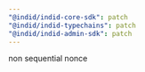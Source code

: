 ```yaml
---
"@indid/indid-core-sdk": patch
"@indid/indid-typechains": patch
"@indid/indid-admin-sdk": patch
---
```


non sequential nonce
